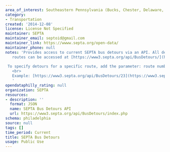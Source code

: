 ```yaml
---
area_of_interest: Southeastern Pennsylvania (Bucks, Chester, Delaware, Montgomery, Philadelphia counties)
category:
- Transportation
created: '2014-12-08'
license: License Not Specified
maintainer: SEPTA
maintainer_email: septoid@gmail.com
maintainer_link: https://wwww.septa.org/open-data/
maintainer_phone: null
notes: 'Provides access to current SEPTA bus detours via an API. All detours for all
   routes can be accessed at [https://www3.septa.org/api/BusDetours/](https://www3.septa.org/api/BusDetours/).<br>
   
 To specify detours for a specific route, add the parameter: route number to the URL.
   <br>
   Example: [https://www3.septa.org/api/BusDetours/23](https://www3.septa.org/api/BusDetours/23)
   '
opendataphilly_rating: null
organization: SEPTA
resources:
- description: ''
  format: JSON
  name: SEPTA Bus Detours API
  url: https://www3.septa.org/api/BusDetours/index.php
schema: philadelphia
source: null
tags: []
time_period: Current
title: SEPTA Bus Detours
usage: Public Use
---
```

